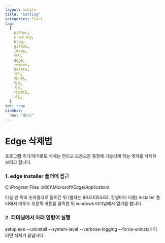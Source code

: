 ```yaml
---
layout: single
title: "Setting"
categories: Start
tag:
  [
    python,
    crawling,
    blog,
    github,
    image,
    엣지,
    edge,
    remove,
    delete,
    제거,
    파이썬,
    입문,
    기초,
    개발환경,
    세팅,
  ]
toc: true
sidebar:
  nav: "docs"
---
```


# Edge 삭제법

프로그램 추가/제거로도 삭제는 안되고
드문드문 등장해 거슬리게 하는 엣지를
삭제해보려고 합니다.

### 1. edge installer 폴더에 접근

C:\Program Files (x86)\Microsoft\Edge\Application\

다음 맨 위에 숫자폴더로 들어간 뒤 (필자는 96.0.1054.62, 환경마다 다름)
Installer 폴더에서 마우스 오른쪽 버튼을 클릭한 뒤
windows 터미널에서 열기를 합니다.

### 2. 터미널에서 아래 명령어 실행

setup.exe --uninstall --system-level --verbose-logging --force-uninstall
이러면 삭제가 끝납니다.

